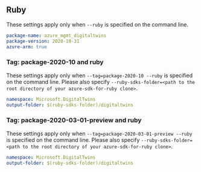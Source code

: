 ## Ruby

These settings apply only when `--ruby` is specified on the command line.

```yaml
package-name: azure_mgmt_digitaltwins
package-version: 2020-10-31
azure-arm: true
```

### Tag: package-2020-10 and ruby

These settings apply only when `--tag=package-2020-10 --ruby` is specified on the command line.
Please also specify `--ruby-sdks-folder=<path to the root directory of your azure-sdk-for-ruby clone>`.

```yaml $(tag) == 'package-2020-10' && $(ruby)
namespace: Microsoft.DigitalTwins
output-folder: $(ruby-sdks-folder)/digitaltwins
```

### Tag: package-2020-03-01-preview and ruby

These settings apply only when `--tag=package-2020-03-01-preview --ruby` is specified on the command line.
Please also specify `--ruby-sdks-folder=<path to the root directory of your azure-sdk-for-ruby clone>`.

```yaml $(tag) == 'package-2020-03-01-preview' && $(ruby)
namespace: Microsoft.DigitalTwins
output-folder: $(ruby-sdks-folder)/digitaltwins
```
